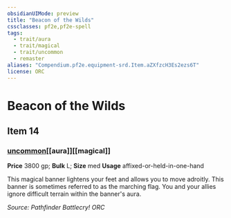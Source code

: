 ```yaml
---
obsidianUIMode: preview
title: "Beacon of the Wilds"
cssclasses: pf2e,pf2e-spell
tags:
  - trait/aura
  - trait/magical
  - trait/uncommon
  - remaster
aliases: "Compendium.pf2e.equipment-srd.Item.aZXfzcH3Es2ezs6T"
license: ORC
---
```

# Beacon of the Wilds
## Item 14
### [uncommon](uncommon "Uncommon Rarity Trait")[[aura]][[magical]]


**Price** 3800 gp; 
**Bulk** L; **Size** med
**Usage** affixed-or-held-in-one-hand

This magical banner lightens your feet and allows you to move adroitly. This banner is sometimes referred to as the marching flag. You and your allies ignore difficult terrain within the banner's aura.

*Source: Pathfinder Battlecry!*
*ORC*
